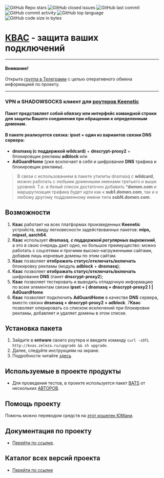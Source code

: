 ![GitHub Repo stars](https://img.shields.io/github/stars/qzeleza/kvas?color=orange) ![GitHub closed issues](https://img.shields.io/github/issues-closed/qzeleza/kvas?color=success) ![GitHub last commit](https://img.shields.io/github/last-commit/qzeleza/kvas) ![GitHub commit activity](https://img.shields.io/github/commit-activity/y/qzeleza/kvas) ![GitHub top language](https://img.shields.io/github/languages/top/qzeleza/kvas) ![GitHub code size in bytes](https://img.shields.io/github/languages/code-size/qzeleza/kvas) 
# [КВАС](https://forum.keenetic.com/topic/14415-пробуем-квас-shadowsocks-и-другие-vpn-клиенты) - защита ваших подключений #

---

#### Внимание! 
Открыта [группа в Телеграмм](https://t.me/kvas_pro) с целью оперативного обмена информацией по проекту. 

---


### VPN и SHADOWSOCKS клиент для [роутеров Keenetic](https://keenetic.ru/ru/)

#### Пакет представляет собой обвязку или интерфейс командной строки для защиты Вашего соединения при обращении к определенным доменам.

#### В пакете реализуется связка: **ipset** + один из вариантов связки DNS сервера:
- **dnsmasq (с поддержкой wildcard)** + **dnscrypt-proxy2** + блокировщик рекламы **adblock** или
- **AdGuardHome** (уже всключает в себя и шифрование **DNS** трафика и блокировщик рекламы).

> В связи с использованием в пакете утилиты dnsmasq с **wildcard**, можно работать с любыми доменными именами третьего и выше уровней. 
> Т.е. в белый список достаточно добавить ***domen.com** и маршрутизация трафика 
> будет идти как к **sub1.domen.com**, так и к любому другому поддоменному имени типа **subN.domen.com**.


## Возможности
1. **Квас** работает на всех платформах произведенных **Keenetic** устройств, ввиду легковесности задействованных пакетов: **mips, mipsel, aarch64**.
2. **Квас** использует **dnsmasq**, ***с поддержкой регулярных выражений***, а это в свою очередь дает одно, но большое преимущество: можно работать с соцсетями и прочими высоко-нагруженными сайтами, добавив лишь корневые домены по этим сайтам.
3. **Квас** позволяет **отображать статус/отключать/включать** блокировку рекламы (модуль **adblock** + **dnsmasq**);
4. **Квас** позволяет **отображать статус/отключать/включать** шифрование **DNS** (пакет **dnscrypt-proxy2**);
5. **Квас** позволяет тестировать и выводить отладочную информацию по всем элементам связки **ipset +  ( dnsmasq + dnscrypt-proxy2 ) | AdGuardHome**
6. **Квас** позволяет подключить **AdGuardHome** в качестве **DNS** сервера, вместо связки **dnsmasq + dnscrypt-proxy2 + adblock**.
7**Квас** позволяет оперировать со списком исключений при блокировки рекламы, добавляет и удаляет домены в этом списке.

## Установка пакета 
1. Зайдите в **entware** своего роутера и введите команду `curl -sOfL http://kvas.zeleza.ru/upgrade && sh upgrade`. 
2. Далее, следуйте инструкциям на экране.
3. Подробности читайте [здесь](https://github.com/qzeleza/kvas/wiki/Установка-пакета)

## Используемые в проекте продукты
- Для проведения тестов, в проекте используется пакет [BATS](https://github.com/bats-core/bats-core/blob/master/LICENSE.md) от нескольких [АВТОРОВ](https://github.com/bats-core/bats-core/blob/master/AUTHORS).

## Помощь проекту
Помочь можно переводом средств на [этот кошелек ЮМани](https://yoomoney.ru/to/4100117756734493).

## Документация по проекту
- [Перейти по cсылке](https://github.com/qzeleza/kvas/wiki).

## Каталог всех версий проекта
- [Перейти по cсылке](https://github.com/qzeleza/kvas/tree/main/ipk)

